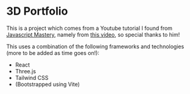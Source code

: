 # 3D Portfolio

This is a project which comes from a Youtube tutorial I found from [Javascript Mastery](https://www.youtube.com/@javascriptmastery), namely from [this video](https://youtu.be/FkowOdMjvYo?si=aZmsyDFD5xigHcO0), so special thanks to him!

This uses a combination of the following frameworks and technologies (more to be added as time goes on!):

- React
- Three.js
- Tailwind CSS
- (Bootstrapped using Vite)
